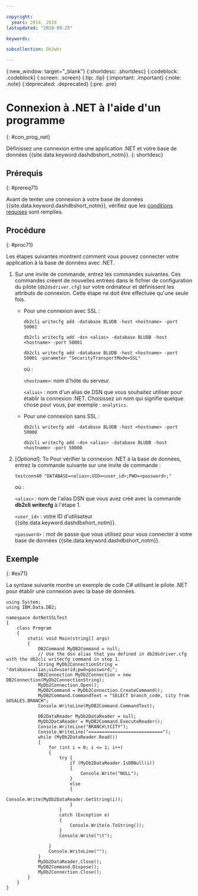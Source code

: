 ```yaml
---

copyright:
  years: 2014, 2019
lastupdated: "2018-09-25"

keywords:

subcollection: Db2whc

---
```


<!-- Attribute definitions --> 
{:new_window: target="_blank"}
{:shortdesc: .shortdesc}
{:codeblock: .codeblock}
{:screen: .screen}
{:tip: .tip}
{:important: .important}
{:note: .note}
{:deprecated: .deprecated}
{:pre: .pre}

# Connexion à .NET à l'aide d'un programme
{: #con_prog_net}

Définissez une connexion entre une application .NET et votre base de données {{site.data.keyword.dashdbshort_notm}}. 
{: shortdesc}

## Prérequis
{: #prereq71}

Avant de tenter une connexion à votre base de données {{site.data.keyword.dashdbshort_notm}}, vérifiez que les [conditions requises](/docs/services/Db2whc/connecting/connecting.html#prereqs) sont remplies.

<!-- Before you can connect to your database, you must perform the following steps:

- [Verify prerequisites](prereqs.html), including installing driver packages, configuring your local environment, and downloading SSL certificates (if needed)
- Collect [connection information](credentials.html), including database details such as host name and port numbers, and connection credentials such as user ID and password -->

## Procédure
{: #proc71}

Les étapes suivantes montrent comment vous pouvez connecter votre application à la base de données avec .NET.

1. Sur une invite de commande, entrez les commandes suivantes. Ces commandes créent de nouvelles entrées dans le fichier de configuration du pilote (`db2dsdriver.cfg`) sur votre ordinateur et définissent les attributs de connexion. Cette étape ne doit être effectuée qu'une seule fois.
        
   - Pour une connexion avec SSL :

     `db2cli writecfg add -database BLUDB -host <hostname> -port 50001`

     `db2cli writecfg add -dsn <alias> -database BLUDB -host <hostname> -port 50001`

     `db2cli writecfg add -database BLUDB -host <hostname> -port 50001 -parameter "SecurityTransportMode=SSL"`

     où :

     `<hostname>`: nom d'hôte du serveur.
    
     `<alias>` : nom d'un alias de DSN que vous souhaitez utiliser pour établir la connexion .NET. Choisissez un nom qui signifie quelque chose pour vous, par exemple : `analytics`. 

   - Pour une connexion sans SSL :

     `db2cli writecfg add -database BLUDB -host <hostname> -port 50000`

     `db2cli writecfg add -dsn <alias> -database BLUDB -host <hostname> -port 50000`

2. [*Optional*]: To Pour vérifier la connexion .NET à la base de données, entrez la commande suivante sur une invite de commande :

   `testconn40 "DATABASE=<alias>;UID=<user_id>;PWD=<password>;"`

   où :

   `<alias>` : nom de l'alias DSN que vous avez créé avec la commande **db2cli writecfg** à l'étape 1.
    
   `<user_id>` : votre ID d'utilisateur {{site.data.keyword.dashdbshort_notm}}. 
    
   `<password>` : mot de passe que vous utilisez pour vous connecter à votre base de données {{site.data.keyword.dashdbshort_notm}}. 

## Exemple
{: #ex71}

La syntaxe suivante montre un exemple de code C# utilisant le pilote .NET pour établir une connexion avec la base de données.

```
using System;
using IBM.Data.DB2;

namespace dotNetSSLTest
{
    class Program
    {
        static void Main(string[] args)
        {
            DB2Command MyDB2Command = null;
            // Use the dsn alias that you defined in db2dsdriver.cfg with the db2cli writecfg command in step 1.
            String MyDb2ConnectionString = "database=alias;uid=userid;pwd=password;"; 
            DB2Connection MyDb2Connection = new DB2Connection(MyDb2ConnectionString);
            MyDb2Connection.Open();
            MyDB2Command = MyDb2Connection.CreateCommand();
            MyDB2Command.CommandText = "SELECT branch_code, city from GOSALES.BRANCH";
            Console.WriteLine(MyDB2Command.CommandText);

            DB2DataReader MyDb2DataReader = null;
            MyDb2DataReader = MyDB2Command.ExecuteReader();
            Console.WriteLine("BRANCH\tCITY");
            Console.WriteLine("============================");
            while (MyDb2DataReader.Read())
            {
                for (int i = 0; i <= 1; i++)
                {
                    try {
                        if (MyDb2DataReader.IsDBNull(i))
                        {
                            Console.Write("NULL");
                        }
                        else
                        {
                            Console.Write(MyDb2DataReader.GetString(i));
                        }
                    }
                    catch (Exception e)
                    {
                        Console.Write(e.ToString());
                    }
                    Console.Write("\t"); 

                }
                Console.WriteLine("");
            }
            MyDb2DataReader.Close();
            MyDB2Command.Dispose();
            MyDb2Connection.Close();
        }
    }
}
```


